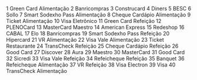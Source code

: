 1 Green Card Alimentação
2 Banricompras 
3 Construcard
4 Diners
5 BESC
6 Sollo
7 Smart Sodexho Pass Alimentação
8 Cheque Cardápio Alimentação
9 Ticket Alimentação
10 Visa Eletrônico
11 Green Card Refeição
12 PLENOCard
13 MasterCard Maestro
14 American Express
15 Redeshop
16 CABAL
17 Elo
18 Banricompras
19 Smart Sodexho Pass Refeição
20 Hipercard
21 VR Alimentação
22 Visa Vale Alimentação
23 Ticket Restaurante
24 TransCheck Refeição
25 Cheque Cardápio Refeição
26 Good Card
27 Discover
28 Aura
29 Maestro
30 MasterCard
31 Good Card 
32 Sicredi
33 Visa Vale Refeição
34 Refeicheque Refeição
35 Banquet
36 Refeicheque Alimentação
37 VR Refeição
38 Visa Electron
39 Visa
40 TransCheck Alimentação
